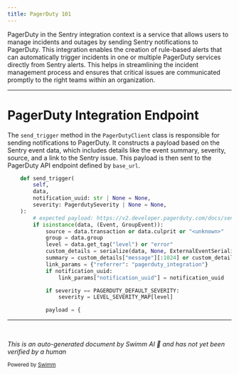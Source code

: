 ```yaml
---
title: PagerDuty 101
---
```

PagerDuty in the Sentry integration context is a service that allows users to manage incidents and outages by sending Sentry notifications to PagerDuty. This integration enables the creation of rule-based alerts that can automatically trigger incidents in one or multiple PagerDuty services directly from Sentry alerts. This helps in streamlining the incident management process and ensures that critical issues are communicated promptly to the right teams within an organization.

<SwmSnippet path="/src/sentry/integrations/pagerduty/client.py" line="36">

---

# PagerDuty Integration Endpoint

The `send_trigger` method in the `PagerDutyClient` class is responsible for sending notifications to PagerDuty. It constructs a payload based on the Sentry event data, which includes details like the event summary, severity, source, and a link to the Sentry issue. This payload is then sent to the PagerDuty API endpoint defined by `base_url`.

```python
    def send_trigger(
        self,
        data,
        notification_uuid: str | None = None,
        severity: PagerdutySeverity | None = None,
    ):
        # expected payload: https://v2.developer.pagerduty.com/docs/send-an-event-events-api-v2
        if isinstance(data, (Event, GroupEvent)):
            source = data.transaction or data.culprit or "<unknown>"
            group = data.group
            level = data.get_tag("level") or "error"
            custom_details = serialize(data, None, ExternalEventSerializer())
            summary = custom_details["message"][:1024] or custom_details["title"]
            link_params = {"referrer": "pagerduty_integration"}
            if notification_uuid:
                link_params["notification_uuid"] = notification_uuid

            if severity == PAGERDUTY_DEFAULT_SEVERITY:
                severity = LEVEL_SEVERITY_MAP[level]

            payload = {
```

---

</SwmSnippet>

&nbsp;

*This is an auto-generated document by Swimm AI 🌊 and has not yet been verified by a human*

<SwmMeta version="3.0.0" repo-id="Z2l0aHViJTNBJTNBc2VudHJ5JTNBJTNBZ2V0c2VudHJ5" repo-name="sentry"><sup>Powered by [Swimm](/)</sup></SwmMeta>
